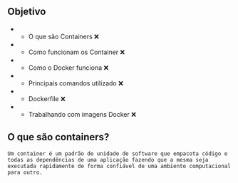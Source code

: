 ## Objetivo

* - O que são Containers :x:
* - Como funcionam os Container :x:
* - Como o Docker funciona :x:
* - Principais comandos utilizado :x:
* - Dockerfile :x:
* - Trabalhando com imagens Docker :x:

## O que são containers?

```
Um container é um padrão de unidade de software que empacota código e todas as dependências de uma aplicação fazendo que a mesma seja executada rapidamente de forma confiável de uma ambiente computacional para outro.
```

